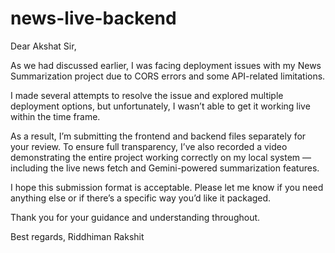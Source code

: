 # news-live-backend
Dear Akshat Sir,

As we had discussed earlier, I was facing deployment issues with my News Summarization project due to CORS errors and some API-related limitations.

I made several attempts to resolve the issue and explored multiple deployment options, but unfortunately, I wasn’t able to get it working live within the time frame.

As a result, I’m submitting the frontend and backend files separately for your review. To ensure full transparency, I’ve also recorded a video demonstrating the entire project working correctly on my local system — including the live news fetch and Gemini-powered summarization features.

I hope this submission format is acceptable. Please let me know if you need anything else or if there’s a specific way you’d like it packaged.

Thank you for your guidance and understanding throughout.

Best regards,
Riddhiman Rakshit

